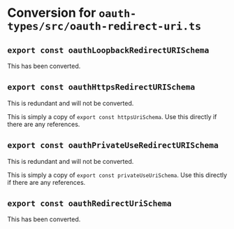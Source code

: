# Conversion for `oauth-types/src/oauth-redirect-uri.ts`

## `export const oauthLoopbackRedirectURISchema`

This has been converted.

## `export const oauthHttpsRedirectURISchema`

This is redundant and will not be converted.

This is simply a copy of `export const httpsUriSchema`. Use this directly if there are any references.

## `export const oauthPrivateUseRedirectURISchema`

This is redundant and will not be converted.

This is simply a copy of `export const privateUseUriSchema`. Use this directly if there are any references.

## `export const oauthRedirectUriSchema`

This has been converted.
